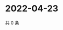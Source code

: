 # 2022-04-23

共 0 条

<!-- BEGIN WEIBO -->
<!-- 最后更新时间 Sat Apr 23 2022 00:04:12 GMT+0800 (China Standard Time) -->

<!-- END WEIBO -->

